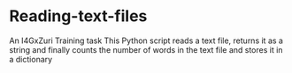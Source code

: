 # Reading-text-files
An I4GxZuri Training task
This Python script reads a text file, returns it as a string and finally counts the number of words in the text file and stores it in a dictionary
